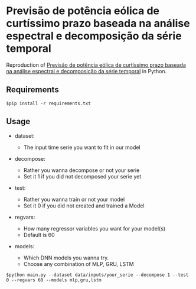 # Previsão de potência eólica de curtíssimo prazo baseada na análise espectral e decomposição da série temporal
Reproduction of [Previsão de potência eólica de curtíssimo prazo baseada na análise espectral e decomposição da série temporal](https://repositorio.ufpe.br/bitstream/123456789/32495/1/DISSERTA%c3%87%c3%83O%20Lucas%20Cabral%20Fernandes.pdf) in Python.


## Requirements
```shell
$pip install -r requirements.txt 
```

## Usage

- dataset: 
    
    - The input time serie you want to fit in our model

- decompose:

    - Rather you wanna decompose or not your serie
    - Set it 1 if you did not decomposed your serie yet

- test:

    - Rather you wanna train or not your model
    - Set it 0 if you did not created and trained a Model

- regvars:
    
    - How many regressor variables you want for your model(s)
    - Default is 60

- models:

    - Which DNN models you wanna try.
    - Choose any combination of MLP, GRU, LSTM

```shell
$python main.py --dataset data/inputs/your_serie --decompose 1 --test 0 --regvars 60 --models mlp,gru,lstm
```

